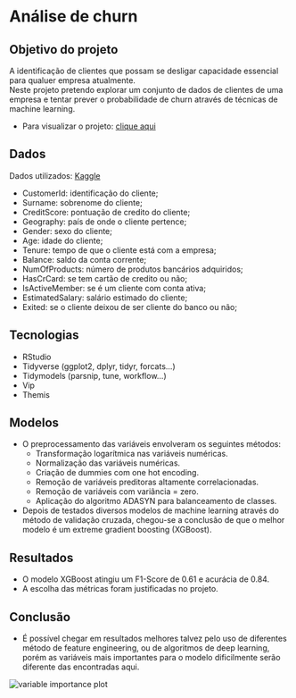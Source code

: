 
<!-- README.md is generated from README.Rmd. Please edit that file -->

# Análise de churn

## Objetivo do projeto

A identificação de clientes que possam se desligar capacidade essencial
para qualuer empresa atualmente.  
Neste projeto pretendo explorar um conjunto de dados de clientes de uma
empresa e tentar prever o probabilidade de churn através de técnicas de
machine learning.

-   Para visualizar o projeto: [clique
    aqui](https://github.com/RodrigoFP51/Analise_churn/blob/master/Churn.md)

## Dados

Dados utilizados:
[Kaggle](https://www.kaggle.com/shubh0799/churn-modelling)

-   CustomerId: identificação do cliente;
-   Surname: sobrenome do cliente;
-   CreditScore: pontuação de credito do cliente;
-   Geography: país de onde o cliente pertence;
-   Gender: sexo do cliente;
-   Age: idade do cliente;
-   Tenure: tempo de que o cliente está com a empresa;
-   Balance: saldo da conta corrente;
-   NumOfProducts: número de produtos bancários adquiridos;
-   HasCrCard: se tem cartão de credito ou não;
-   IsActiveMember: se é um cliente com conta ativa;
-   EstimatedSalary: salário estimado do cliente;
-   Exited: se o cliente deixou de ser cliente do banco ou não;

## Tecnologias

-   RStudio
-   Tidyverse (ggplot2, dplyr, tidyr, forcats…)
-   Tidymodels (parsnip, tune, workflow…)
-   Vip
-   Themis

## Modelos

-   O preprocessamento das variáveis envolveram os seguintes métodos:
    -   Transformação logarítmica nas variáveis numéricas.
    -   Normalização das variáveis numéricas.
    -   Criação de dummies com one hot encoding.
    -   Remoção de variáveis preditoras altamente correlacionadas.
    -   Remoção de variáveis com variância = zero.
    -   Aplicação do algoritmo ADASYN para balanceamento de classes.
-   Depois de testados diversos modelos de machine learning através do
    método de validação cruzada, chegou-se a conclusão de que o melhor
    modelo é um extreme gradient boosting (XGBoost).

## Resultados

-   O modelo XGBoost atingiu um F1-Score de 0.61 e acurácia de 0.84.  
-   A escolha das métricas foram justificadas no projeto.

## Conclusão

-   É possível chegar em resultados melhores talvez pelo uso de
    diferentes método de feature engineering, ou de algoritmos de deep
    learning, porém as variáveis mais importantes para o modelo
    dificilmente serão diferente das encontradas aqui.

![variable importance
plot](Churn_files/figure-gfm/unnamed-chunk-22-1.png)
